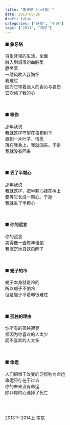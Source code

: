 ```yaml
---
title: "象牙塔（小诗集）"
date: 2013-08-26
draft: false
categories: ["诗歌", "小诗"]
tags: ["2013", "南京"]
---
```


#### ■ 象牙塔
将象牙塔的生活，全面  
融入到城市的血脉里  
静坐着  
一缕风吹入我胸怀  
我难过  
因为它带着迷人的香沁与哀伤  
它吹动了我的心  

&nbsp;

#### ■ 等你
那年我说  
我就这样守望在梧桐树下  
直到一片叶子，情愿  
落在我身上，我就回来。于是  
我就没有回来  

&nbsp;  

#### ■ 丢了半颗心
那年我说  
我就这样，把半颗心挂在树上  
要等它长成一颗心。于是   
我就丢了半颗心   

&nbsp;  

#### ■ 你的谎言
你的谎言   
美得像一壶陈年佳酿   
我沉沉地自饮自醉了    

&nbsp;  

#### ■ 蝎子的冷
蝎子本身就是冷的  
所以蝎子不怕冷  
但是蝎子冷着却很难过  

&nbsp;  

#### ■ 孤独的理由
你所有的孤独寂寥  
都因为你喜欢的人太少  
而不喜欢的人太多  

&nbsp;  

#### ■ 命运
人们把懒于改变的习惯称为命运  
命运只存在于过去  
你的未来没有命运  
除非你的心选择了死亡  

&nbsp;  
&nbsp;  

2013下-2014上 南京  
